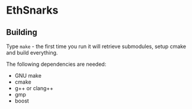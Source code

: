 # EthSnarks

## Building

Type `make` - the first time you run it will retrieve submodules, setup cmake and build everything.

The following dependencies are needed:

 * GNU make
 * cmake
 * g++ or clang++
 * gmp
 * boost
